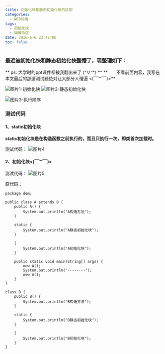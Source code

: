 ```yaml
---
title: 初始化块和静态初始化块的区别
categories:
  - WEB后端
tags:
  - 初始化块
  - 疑难杂症
date: 2016-6-6 23:42:00
toc: false
---
```


### 最近被初始化快和静态初始化快整懵了，现整理如下：

** ps: 大学时的ppt课件都被我翻出来了 (^∇^*) **
** &nbsp;&nbsp;&nbsp;&nbsp;&nbsp;&nbsp;不看前面内容，我写在本文最后的那道测试题绝对让大部分人懵逼 <(￣︶￣)>**

![图片1-初始化快](1.png)
![图片2-静态初始化快](2.png)
<!-- more -->
![图片3-执行顺序](3.png)


### 测试代码
#### 1、static初始化块
**static初始化块是在构造函数之前执行的，而且只执行一次，即类首次加载时。**

测试代码：
![图片4](4.png)

#### 2、初始化块<(￣︶￣)>
测试代码：
![图片5](5.png)

原代码：
```
package dem;

public class A extends B {
	public A() {
		System.out.println("A构造方法");
	}

	static {
		System.out.println("A静态初始化块");
	}

	{
		System.out.println("A初始化块");
	}

	public static void main(String[] args) {
		new A();
		System.out.println("--------");
		new A();
	}
}

class B {
	public B() {
		System.out.println("B构造方法");
	}

	static {
		System.out.println("B静态初始化块");
	}

	{
		System.out.println("B初始化块");
	}
}

```


